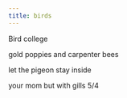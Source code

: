 ```yaml
---
title: birds
---
```

Bird college



gold poppies and carpenter bees


let the pigeon stay inside

your mom but with gills
5/4

